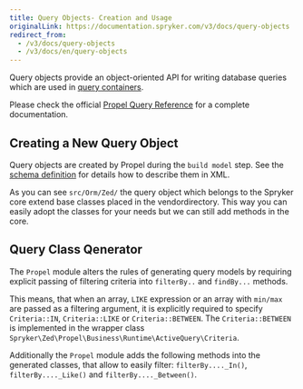 ```yaml
---
title: Query Objects- Creation and Usage
originalLink: https://documentation.spryker.com/v3/docs/query-objects
redirect_from:
  - /v3/docs/query-objects
  - /v3/docs/en/query-objects
---
```


Query objects provide an object-oriented API for writing database queries which are used in [query containers](/docs/scos/dev/developer-guides/202001.0/development-guide/back-end/zed/persistence-layer/query-container/query-container).

Please check the official [Propel Query Reference](http://propelorm.org/documentation/reference/model-criteria.html) for a complete documentation.

## Creating a New Query Object

Query objects are created by Propel during the `build model` step. See the [schema definition](/docs/scos/dev/developer-guides/202001.0/development-guide/back-end/zed/persistence-layer/database-schema) for details how to describe them in XML.

As you can see `src/Orm/Zed/` the query object which belongs to the Spryker core extend base classes placed in the vendordirectory. This way you can easily adopt the classes for your needs but we can still add methods in the core.

## Query Class Qenerator

The `Propel` module alters the rules of generating query models by requiring explicit passing of filtering criteria into `filterBy..` and `findBy...` methods.

This means, that when an array, `LIKE` expression or an array with `min/max` are passed as a filtering argument, it is explicitly required to specify `Criteria::IN`, `Criteria::LIKE` or `Criteria::BETWEEN`. The `Criteria::BETWEEN` is implemented in the wrapper class `Spryker\Zed\Propel\Business\Runtime\ActiveQuery\Criteria`.

Additionally the `Propel` module adds the following methods into the generated classes, that allow to easily filter: `filterBy...._In()`, `filterBy...._Like()` and `filterBy...._Between()`.

